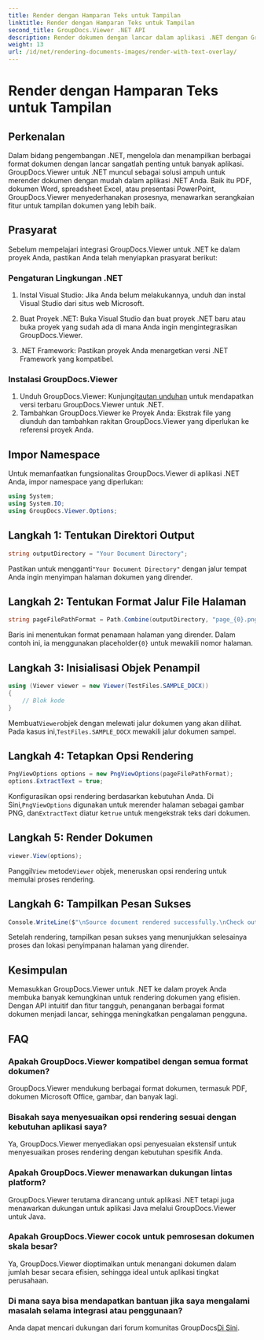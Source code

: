 ```yaml
---
title: Render dengan Hamparan Teks untuk Tampilan
linktitle: Render dengan Hamparan Teks untuk Tampilan
second_title: GroupDocs.Viewer .NET API
description: Render dokumen dengan lancar dalam aplikasi .NET dengan GroupDocs.Viewer, mendukung berbagai format untuk meningkatkan pengalaman pengguna.
weight: 13
url: /id/net/rendering-documents-images/render-with-text-overlay/
---
```


# Render dengan Hamparan Teks untuk Tampilan

## Perkenalan
Dalam bidang pengembangan .NET, mengelola dan menampilkan berbagai format dokumen dengan lancar sangatlah penting untuk banyak aplikasi. GroupDocs.Viewer untuk .NET muncul sebagai solusi ampuh untuk merender dokumen dengan mudah dalam aplikasi .NET Anda. Baik itu PDF, dokumen Word, spreadsheet Excel, atau presentasi PowerPoint, GroupDocs.Viewer menyederhanakan prosesnya, menawarkan serangkaian fitur untuk tampilan dokumen yang lebih baik.
## Prasyarat
Sebelum mempelajari integrasi GroupDocs.Viewer untuk .NET ke dalam proyek Anda, pastikan Anda telah menyiapkan prasyarat berikut:
### Pengaturan Lingkungan .NET
1. Instal Visual Studio: Jika Anda belum melakukannya, unduh dan instal Visual Studio dari situs web Microsoft.
   
2. Buat Proyek .NET: Buka Visual Studio dan buat proyek .NET baru atau buka proyek yang sudah ada di mana Anda ingin mengintegrasikan GroupDocs.Viewer.
3. .NET Framework: Pastikan proyek Anda menargetkan versi .NET Framework yang kompatibel.
### Instalasi GroupDocs.Viewer
1.  Unduh GroupDocs.Viewer: Kunjungi[tautan unduhan](https://releases.groupdocs.com/viewer/net/) untuk mendapatkan versi terbaru GroupDocs.Viewer untuk .NET.
2. Tambahkan GroupDocs.Viewer ke Proyek Anda: Ekstrak file yang diunduh dan tambahkan rakitan GroupDocs.Viewer yang diperlukan ke referensi proyek Anda.

## Impor Namespace
Untuk memanfaatkan fungsionalitas GroupDocs.Viewer di aplikasi .NET Anda, impor namespace yang diperlukan:
```csharp
using System;
using System.IO;
using GroupDocs.Viewer.Options;
```

## Langkah 1: Tentukan Direktori Output
```csharp
string outputDirectory = "Your Document Directory";
```
 Pastikan untuk mengganti`"Your Document Directory"` dengan jalur tempat Anda ingin menyimpan halaman dokumen yang dirender.
## Langkah 2: Tentukan Format Jalur File Halaman
```csharp
string pageFilePathFormat = Path.Combine(outputDirectory, "page_{0}.png");
```
 Baris ini menentukan format penamaan halaman yang dirender. Dalam contoh ini, ia menggunakan placeholder`{0}` untuk mewakili nomor halaman.
## Langkah 3: Inisialisasi Objek Penampil
```csharp
using (Viewer viewer = new Viewer(TestFiles.SAMPLE_DOCX))
{
    // Blok kode
}
```
 Membuat`Viewer`objek dengan melewati jalur dokumen yang akan dilihat. Pada kasus ini,`TestFiles.SAMPLE_DOCX` mewakili jalur dokumen sampel.
## Langkah 4: Tetapkan Opsi Rendering
```csharp
PngViewOptions options = new PngViewOptions(pageFilePathFormat);
options.ExtractText = true;
```
 Konfigurasikan opsi rendering berdasarkan kebutuhan Anda. Di Sini,`PngViewOptions` digunakan untuk merender halaman sebagai gambar PNG, dan`ExtractText` diatur ke`true` untuk mengekstrak teks dari dokumen.
## Langkah 5: Render Dokumen
```csharp
viewer.View(options);
```
 Panggil`View` metode`Viewer` objek, meneruskan opsi rendering untuk memulai proses rendering.
## Langkah 6: Tampilkan Pesan Sukses
```csharp
Console.WriteLine($"\nSource document rendered successfully.\nCheck output in {outputDirectory}.");
```
Setelah rendering, tampilkan pesan sukses yang menunjukkan selesainya proses dan lokasi penyimpanan halaman yang dirender.

## Kesimpulan
Memasukkan GroupDocs.Viewer untuk .NET ke dalam proyek Anda membuka banyak kemungkinan untuk rendering dokumen yang efisien. Dengan API intuitif dan fitur tangguh, penanganan berbagai format dokumen menjadi lancar, sehingga meningkatkan pengalaman pengguna.
## FAQ
### Apakah GroupDocs.Viewer kompatibel dengan semua format dokumen?
GroupDocs.Viewer mendukung berbagai format dokumen, termasuk PDF, dokumen Microsoft Office, gambar, dan banyak lagi.
### Bisakah saya menyesuaikan opsi rendering sesuai dengan kebutuhan aplikasi saya?
Ya, GroupDocs.Viewer menyediakan opsi penyesuaian ekstensif untuk menyesuaikan proses rendering dengan kebutuhan spesifik Anda.
### Apakah GroupDocs.Viewer menawarkan dukungan lintas platform?
GroupDocs.Viewer terutama dirancang untuk aplikasi .NET tetapi juga menawarkan dukungan untuk aplikasi Java melalui GroupDocs.Viewer untuk Java.
### Apakah GroupDocs.Viewer cocok untuk pemrosesan dokumen skala besar?
Ya, GroupDocs.Viewer dioptimalkan untuk menangani dokumen dalam jumlah besar secara efisien, sehingga ideal untuk aplikasi tingkat perusahaan.
### Di mana saya bisa mendapatkan bantuan jika saya mengalami masalah selama integrasi atau penggunaan?
 Anda dapat mencari dukungan dari forum komunitas GroupDocs[Di Sini](https://forum.groupdocs.com/c/viewer/9).